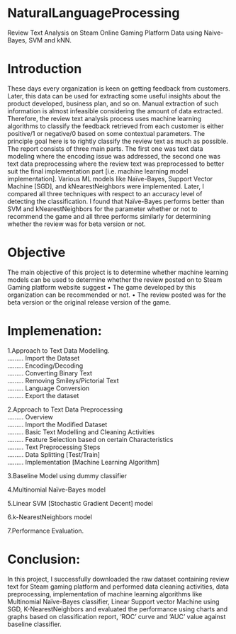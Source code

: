 # NaturalLanguageProcessing
Review Text Analysis on Steam Online Gaming Platform Data using Naive-Bayes, SVM and kNN.
# Introduction
These days every organization is keen on getting feedback from customers. Later, this data can be used for extracting some useful insights about the product developed, business plan, and so on. Manual extraction of such information is almost infeasible considering the amount of data extracted. Therefore, the review text analysis process uses machine learning algorithms to classify the feedback retrieved from each customer is either positive/1 or negative/0 based on some contextual parameters. The principle goal here is to rightly classify the review text as much as possible. The report consists of three main parts. The first one was text data modeling where the encoding issue was addressed, the second one was text data preprocessing where the review text was preprocessed to better suit the final implementation part [i.e. machine learning model implementation]. Various ML models like Naïve-Bayes, Support Vector Machine [SGD], and kNearestNeighbors were implemented. Later, I compared all three techniques with respect to an accuracy level of detecting the classification. I found that Naïve-Bayes performs better than SVM and kNearestNeighbors for the parameter whether or not to recommend the game and all three performs similarly for determining whether the review was for beta version or not.

# Objective
The main objective of this project is to determine whether machine learning models can be used to determine whether the review posted on to Steam Gaming platform website suggest • The game developed by this organization can be recommended or not. • The review posted was for the beta version or the original release version of the game.

# Implemenation:
1.Approach to Text Data Modelling.
<br >......... Import the Dataset
<br >......... Encoding/Decoding
<br >......... Converting Binary Text
<br >......... Removing Smileys/Pictorial Text
<br >......... Language Conversion
<br >......... Export the dataset

2.Approach to Text Data Preprocessing
<br >......... Overview
<br >......... Import the Modified Dataset
<br >......... Basic Text Modelling and Cleaning Activities
<br >......... Feature Selection based on certain Characteristics
<br >......... Text Preprocessing Steps
<br >......... Data Splitting [Test/Train]
<br >......... Implementation [Machine Learning Algorithm]

3.Baseline Model using dummy classifier

4.Multinomial Naïve-Bayes model

5.Linear SVM [Stochastic Gradient Decent] model

6.k-NearestNeighbors model

7.Performance Evaluation.

# Conclusion:
In this project, I successfully downloaded the raw dataset containing review text for Steam gaming platform and performed data cleaning activities, data preprocessing, implementation of machine learning algorithms like Multinomial Naïve-Bayes classifier, Linear Support vector Machine using SGD, K-NearestNeighbors and evaluated the performance using charts and graphs based on classification report, ‘ROC’ curve and ‘AUC’ value against baseline classifier.
